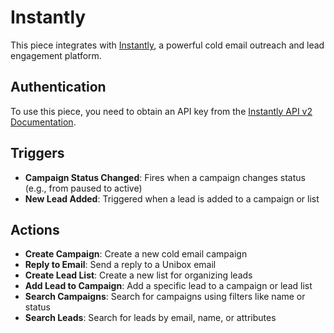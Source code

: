 # Instantly

This piece integrates with [Instantly](https://instantly.ai), a powerful cold email outreach and lead engagement platform.

## Authentication

To use this piece, you need to obtain an API key from the [Instantly API v2 Documentation](https://developer.instantly.ai/api/v2).

## Triggers

- **Campaign Status Changed**: Fires when a campaign changes status (e.g., from paused to active)
- **New Lead Added**: Triggered when a lead is added to a campaign or list

## Actions

- **Create Campaign**: Create a new cold email campaign
- **Reply to Email**: Send a reply to a Unibox email
- **Create Lead List**: Create a new list for organizing leads
- **Add Lead to Campaign**: Add a specific lead to a campaign or lead list
- **Search Campaigns**: Search for campaigns using filters like name or status
- **Search Leads**: Search for leads by email, name, or attributes 
